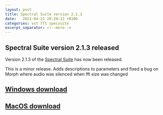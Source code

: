 ```yaml
---
layout: post
title: Spectral Suite version 2.1.3
date:   2021-04-21 20:20:12 +0100
categories: vst fft specsuite
excerpt_separator: <!--more-->
---
```


<section>
<h1>Spectral Suite version 2.1.3 released</h1>
<p>Version 2.1.3 of the <a href="/spectralsuite">Spectral Suite</a> has now been released.</p>
<p>This is a minor release. Adds descriptions to parameters and fixed a bug on Morph where audio was silenced when fft size was changed</p> 
<!--more-->

<a href="https://github.com/andrewreeman/SpectralSuite/releases/download/2.1.3-Windows/SpectralSuite-2.1.3.zip"><h2>Windows download</h2></a>
<a href="https://github.com/andrewreeman/SpectralSuite/releases/download/2.1.3-OSX/Spectral.Suite.v2.1.3.pkg"><h2>MacOS download</h2></a>

</section>
